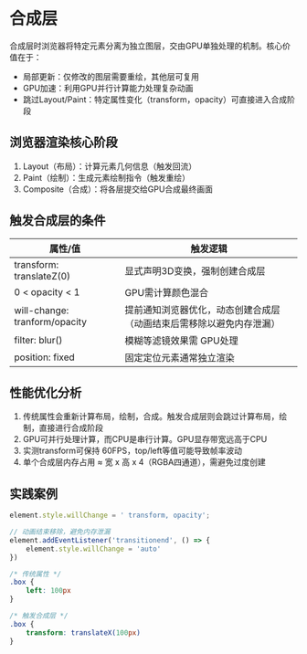 # 合成层

合成层时浏览器将特定元素分离为独立图层，交由GPU单独处理的机制。核心价值在于：

* 局部更新：仅修改的图层需要重绘，其他层可复用
* GPU加速：利用GPU并行计算能力处理复杂动画
* 跳过Layout/Paint：特定属性变化（transform，opacity）可直接进入合成阶段

## 浏览器渲染核心阶段

1. Layout（布局）：计算元素几何信息（触发回流）
2. Paint（绘制）：生成元素绘制指令（触发重绘）
3. Composite（合成）：将各层提交给GPU合成最终画面

## 触发合成层的条件

|属性/值|触发逻辑|
|-|-|
|transform: translateZ(0)|显式声明3D变换，强制创建合成层|
|0 < opacity < 1|GPU需计算颜色混合|
|will-change: tranform/opacity|提前通知浏览器优化，动态创建合成层（动画结束后需移除以避免内存泄漏）|
|filter: blur()|模糊等滤镜效果需 GPU处理|
|position: fixed|固定定位元素通常独立渲染|

## 性能优化分析

1. 传统属性会重新计算布局，绘制，合成。触发合成层则会跳过计算布局，绘制，直接进行合成阶段
2. GPU可并行处理计算，而CPU是串行计算。GPU显存带宽远高于CPU
3. 实测transform可保持 60FPS，top/left等值可能导致帧率波动
4. 单个合成层内存占用 ≈ 宽 x 高 x 4（RGBA四通道），需避免过度创建

## 实践案例

```js
element.style.willChange = ' transform, opacity';

// 动画结束移除，避免内存泄漏
element.addEventListener('transitionend', () => {
    element.style.willChange = 'auto'
})
```

```css
/* 传统属性 */
.box {
    left: 100px
}

/* 触发合成层 */
.box {
    transform: translateX(100px)
}
```